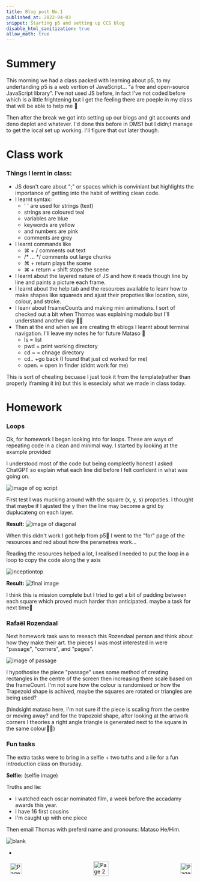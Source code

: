 ```yaml
---
title: Blog post No.1
published_at: 2022-04-03
snippet: Starting p5 and setting up CCS blog
disable_html_sanitization: true
allow_math: true
---
```


# Summery
This morning we had a class packed with learning about p5, to my undertanding p5 is a web vertion of JavaScript... "a free and open-source JavaScript library". I've not used JS before, in fact I've not coded before which is a little frightening but I get the feeling there are poeple in my class that will be able to help me 🫣

Then after the break we got into setting up our blogs and git accounts and deno deplot and whatever. I'd done this before in DMS1 but I didn;t manage to get the local set up working. I'll figure that out later though. 

# Class work
### Things I lernt in class:
- JS dosn't care about ";" or spaces which is conviniant but highlights the importance of getting into the habit of writting clean code.
- I learnt syntax:
    - ' ' are used for strings (text)
    - strings are coloured teal
    - variables are blue
    - keywords are yellow
    - and numbers are pink
    - comments are grey
- I learnt commands like
    - ⌘ + / comments out text
    - /* ... */ comments out large chunks
    - ⌘ + return plays the scene
    - ⌘ + return + shift stops the scene
- I learnt about the layered nature of JS and how it reads though line by line and paints a picture each frame.
- I learnt about the help tab and the resources available to leanr how to make shapes like squareds and ajust their propoties like location, size, colour, and stroke.
- I leanr about frsameCounts and making mini animations. I sort of checked out a bit when Thomas was explaining modulo but I'll understand another day 🤷‍♂️
- Then at the end when we are creating th eblogs I learnt about terminal navigation. I'll leave my notes he for future Mataso 🫡
    - ls = list
    - pwd = print working directory
    - cd ~ = chnage directory
    - cd.. +go back (I found that just cd worked for me)
    - open. = open in finder (didnt work for me)

This is sort of cheating becuase I just took it from the template(rather than properly iframing it in) but this is essecialy what we made in class today. 

<canvas id="canvas_example"></canvas>

<script type="module">
    const cnv = document.getElementById (`canvas_example`)
    cnv.width = cnv.parentNode.scrollWidth
    cnv.height = cnv.width * 9 / 16

    const ctx = cnv.getContext (`2d`)
    const pos = {
        x: -100,
        y: cnv.height / 2 - 50
    }
    
    function draw_frame () {
        ctx.fillStyle = `turquoise`
        ctx.fillRect (0, 0, cnv.width, cnv.height)

        ctx.fillStyle = `hotpink`
        ctx.fillRect (pos.x, pos.y, 100, 100)

        pos.x += 2

        if (pos.x > cnv.width) {
            pos.x = -100
        }

        requestAnimationFrame (draw_frame)
    }

    draw_frame ()
</script>

# Homework
### Loops
Ok, for homework I began looking into for loops. These are ways of repeating code in a clean and minimal way. I started by looking at the example provided

I understood most of the code but being compleetly honest I asked ChatGPT so explain what each line did before I felt confident in what was going on.

![image of og script](/Images/w1/learningp5og.png)

First test I was mucking around with the square (x, y, s) propoties. I thought that maybe if I ajusted the y then the line may become a grid by duplucateng on each layer.

**Result:**
![image of diagonal](/Images/w1/learningp5diagonal.png)

When this didn't work I got help from p5🙏 I went to the "for" page of the resources and red about how the perametres work...

Reading the resources helped a lot, I realised I needed to put the loop in a loop to copy the code along the y axis

![inceptiontop](/Images/w1/inceptiontop.gif)

**Result:**
![final image](/Images/w1/learningp5grid.png)

I think this is mission complete but I tried to get a bit of padding between each square which proved much harder than anticipated. maybe a task for next time🫡

### Rafaël Rozendaal
Next homework task was to reseach this Rozendaal person and think about how they make their art. the pieces I was most interested in were "passage", "corners", and "pages". 

![image of passage](/Images/w1/refaelpassage.png)

I hypothosise the piece "passage" uses some method of creating rectangles in the centre of the screen then increasing there scale based on the frameCount. I'm not sure how the colour is randomised or how the Trapezoid shape is achived, maybe the squares are rotated or triangles are being used?

(hindsight mataso here, I'm not sure if the piece is scaling from the centre or moving away? and for the trapozoid shape, after looking at the artwork corners I theories a right angle triangle is generated next to the square in the same colour🤷‍♂️)

### Fun tasks
The extra tasks were to bring in a selfie + two tuths and a lie for a fun introduction class on thursday.

**Selfie:** 
(selfie image)

Truths and lie:
- I watched each oscar nominated film, a week before the accadamy awards this year.
- I have 16 first cousins
- I'm caught up with one piece 

Then email Thomas with preferd name and pronouns: 
Mataso He/Him.

![blank](/Images/w1/blankpng.png)

-
<style>
.container {
    display: flex;
    justify-content: space-between;
    align-items: center;
    padding: 0 10px; /* Optional: Add some padding if needed */
}

.button {
    display: flex;
    align-items: center;
    /* Add additional styling for buttons if needed */
}

.button img {
    display: block;
}
</style>


<body>
    <div class="container">
        <a>
            <img id= "back_id" src="/Images/Buttons/Back.png" width="30" height="30" alt="Page 1">
        </a>
        <a href="/" class="button middle">
            <img id= "home_id" src="/Images/Buttons/Home.png" width="40" height="40" alt="Page 2">
        </a>
        <a href="/02-downloading-reaper" class="button right">
            <img id= "next_id" src="/Images/Buttons/Forward.png" width="30" height="30" alt="Page 3">
        </a>
    </div>
</body>



 <!-- # This is h1

![a drippy lemon](logo.svg)

^ images are written like this: `![description](file_path/file_name.png)`

## This is h2

*This is italic.*[^1]

[^1]: This is a footnote, *which can also be italic*.

**This is bold.**

Hyperlinks can be written like this: `[text](https://URL)`

You can find a markdown cheat-sheet [here](https://www.markdownguide.org/cheat-sheet/).

## Maths:

... which can be written inline, like this: $\{ x, y, z \} \in \N$

... or block, like this:

$$ x^2 + y^2 = z^2 $$

Visit [ $\KaTeX$ ](https://katex.org/docs/supported#fractions-and-binomials) for more information about writing maths.

## Embedding video:

<iframe id="coding_train_video" src="https://www.youtube.com/embed/rI_y2GAlQFM?si=RDgjkpunxk1mQzMI" title="YouTube video player" frameborder="0" allow="accelerometer; autoplay; clipboard-write; encrypted-media; gyroscope; picture-in-picture; web-share" referrerpolicy="strict-origin-when-cross-origin" allowfullscreen></iframe>

<script type="module">

    console.log (`hello world! 🚀`)

    const iframe  = document.getElementById (`coding_train_video`)
    iframe.width  = iframe.parentNode.scrollWidth
    iframe.height = iframe.width * 9 / 16

</script>

## Embedding p5 sketches:

<iframe id="falling_falling" src="https://editor.p5js.org/capogreco/full/Fkg05m7aA"></iframe>

<script type="module">

    const iframe  = document.getElementById (`falling_falling`)
    iframe.width  = iframe.parentNode.scrollWidth
    iframe.height = iframe.width * 9 / 16 + 42

</script>

## Canvas API

<canvas id="canvas_example"></canvas>

<script type="module">
    const cnv = document.getElementById (`canvas_example`)
    cnv.width = cnv.parentNode.scrollWidth
    cnv.height = cnv.width * 9 / 16

    const ctx = cnv.getContext (`2d`)
    const pos = {
        x: -100,
        y: cnv.height / 2 - 50
    }
    
    function draw_frame () {
        ctx.fillStyle = `turquoise`
        ctx.fillRect (0, 0, cnv.width, cnv.height)

        ctx.fillStyle = `hotpink`
        ctx.fillRect (pos.x, pos.y, 100, 100)

        pos.x += 2

        if (pos.x > cnv.width) {
            pos.x = -100
        }

        requestAnimationFrame (draw_frame)
    }

    draw_frame ()
</script>


 -->